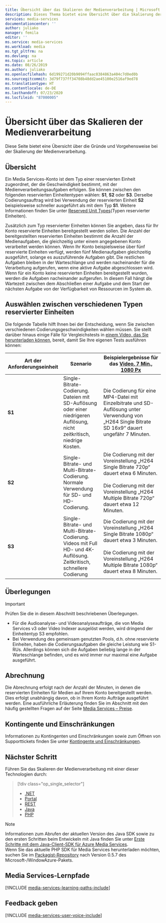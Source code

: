 ```yaml
---
title: Übersicht über das Skalieren der Medienverarbeitung | Microsoft Docs
description: Dieses Thema bietet eine Übersicht über die Skalierung der Medienverarbeitung mithilfe von Azure Media Services.
services: media-services
documentationcenter: ''
author: juliako
manager: femila
editor: ''
ms.service: media-services
ms.workload: media
ms.tgt_pltfrm: na
ms.devlang: na
ms.topic: article
ms.date: 08/26/2019
ms.author: juliako
ms.openlocfilehash: 6d199271d20b9094ffaac0384863a404c7d0ed0b
ms.sourcegitcommit: 3d79f737ff34708b48dd2ae45100e2516af9ed78
ms.translationtype: HT
ms.contentlocale: de-DE
ms.lasthandoff: 07/23/2020
ms.locfileid: "87000005"
---
```

# <a name="scaling-media-processing-overview"></a>Übersicht über das Skalieren der Medienverarbeitung 
Diese Seite bietet eine Übersicht über die Gründe und Vorgehensweise bei der Skalierung der Medienverarbeitung. 

## <a name="overview"></a>Übersicht
Ein Media Services-Konto ist dem Typ einer reservierten Einheit zugeordnet, der die Geschwindigkeit bestimmt, mit der Medienverarbeitungsaufgaben erfolgen. Sie können zwischen den folgenden reservierten Einheitentypen wählen: **S1**, **S2** oder **S3**. Derselbe Codierungsauftrag wird bei Verwendung der reservierten Einheit **S2** beispielsweise schneller ausgeführt als mit dem Typ **S1**. Weitere Informationen finden Sie unter [Reserved Unit Types](https://azure.microsoft.com/blog/high-speed-encoding-with-azure-media-services/)(Typen reservierter Einheiten).

Zusätzlich zum Typ reservierter Einheiten können Sie angeben, dass für Ihr Konto reservierte Einheiten bereitgestellt werden sollen. Die Anzahl der bereitgestellten reservierten Einheiten bestimmt die Anzahl der Medienaufgaben, die gleichzeitig unter einem angegebenen Konto verarbeitet werden können. Wenn Ihr Konto beispielsweise über fünf reservierte Einheiten verfügt, werden fünf Medienaufgaben gleichzeitig ausgeführt, solange es auszuführende Aufgaben gibt. Die restlichen Aufgaben bleiben in der Warteschlange und werden nacheinander für die Verarbeitung aufgerufen, wenn eine aktive Aufgabe abgeschlossen wird. Wenn für ein Konto keine reservierten Einheiten bereitgestellt wurden, werden die Aufgaben nacheinander aufgerufen. In diesem Fall hängt die Wartezeit zwischen dem Abschließen einer Aufgabe und dem Start der nächsten Aufgabe von der Verfügbarkeit von Ressourcen im System ab.

## <a name="choosing-between-different-reserved-unit-types"></a>Auswählen zwischen verschiedenen Typen reservierter Einheiten
Die folgende Tabelle hilft Ihnen bei der Entscheidung, wenn Sie zwischen verschiedenen Codierungsgeschwindigkeiten wählen müssen. Sie stellt darüber hinaus einige Fälle für Vergleichstests in [einem Video, das Sie herunterladen können](https://nimbuspmteam.blob.core.windows.net/asset-46f1f723-5d76-477e-a153-3fd0f9f90f73/SeattlePikePlaceMarket_7min.ts?sv=2015-07-08&sr=c&si=013ab6a6-5ebf-431e-8243-9983a6b5b01c&sig=YCgEB8DxYKK%2B8W9LnBykzm1ZRUTwQAAH9QFUGw%2BIWuc%3D&se=2118-09-21T19%3A28%3A57Z), bereit, damit Sie Ihre eigenen Tests ausführen können:

|Art der Anforderungseinheit|Szenario|Beispielergebnisse für das [Video, 7 Min., 1080 Px](https://nimbuspmteam.blob.core.windows.net/asset-46f1f723-5d76-477e-a153-3fd0f9f90f73/SeattlePikePlaceMarket_7min.ts?sv=2015-07-08&sr=c&si=013ab6a6-5ebf-431e-8243-9983a6b5b01c&sig=YCgEB8DxYKK%2B8W9LnBykzm1ZRUTwQAAH9QFUGw%2BIWuc%3D&se=2118-09-21T19%3A28%3A57Z)|
|---|---|---|
| **S1**|Single-Bitrate-Codierung. <br/>Dateien mit SD-Auflösung oder einer niedrigeren Auflösung, nicht zeitkritisch, niedrige Kosten.|Die Codierung für eine MP4-Datei mit Einzelbitrate und SD-Auflösung unter Verwendung von „H264 Single Bitrate SD 16x9“ dauert ungefähr 7 Minuten.|
| **S2**|Single-Bitrate- und Multi-Bitrate-Codierung.<br/>Normale Verwendung für SD- und HD-Codierung.|Die Codierung mit der Voreinstellung „H264 Single Bitrate 720p“ dauert etwa 6 Minuten.<br/><br/>Die Codierung mit der Voreinstellung „H264 Multiple Bitrate 720p“ dauert etwa 12 Minuten.|
| **S3**|Single-Bitrate- und Multi-Bitrate-Codierung.<br/>Videos mit Full HD- und 4K-Auflösung. Zeitkritisch, schnellere Codierung|Die Codierung mit der Voreinstellung „H264 Single Bitrate 1080p“ dauert etwa 3 Minuten.<br/><br/>Die Codierung mit der Voreinstellung „H264 Multiple Bitrate 1080p“ dauert etwa 8 Minuten.|

## <a name="considerations"></a>Überlegungen
> [!IMPORTANT]
> Prüfen Sie die in diesem Abschnitt beschriebenen Überlegungen.  
> 
> 

* Für die Audioanalyse- und Videoanalyseaufträge, die von Media Services v3 oder Video Indexer ausgelöst werden, wird dringend der Einheitentyp S3 empfohlen.
* Bei Verwendung des gemeinsam genutzten Pools, d.h. ohne reservierte Einheiten, haben die Codierungsaufgaben die gleiche Leistung wie S1-RUs. Allerdings können sich die Aufgaben beliebig lange in der Warteschlange befinden, und es wird immer nur maximal eine Aufgabe ausgeführt.

## <a name="billing"></a>Abrechnung

Die Abrechnung erfolgt nach der Anzahl der Minuten, in denen die reservierten Einheiten für Medien auf Ihrem Konto bereitgestellt werden. Dies erfolgt unabhängig davon, ob in Ihrem Konto Aufträge ausgeführt werden. Eine ausführliche Erläuterung finden Sie im Abschnitt mit den häufig gestellten Fragen auf der Seite [Media Services – Preise](https://azure.microsoft.com/pricing/details/media-services/).   

## <a name="quotas-and-limitations"></a>Kontingente und Einschränkungen
Informationen zu Kontingenten und Einschränkungen sowie zum Öffnen von Supporttickets finden Sie unter [Kontingente und Einschränkungen](media-services-quotas-and-limitations.md).

## <a name="next-step"></a>Nächster Schritt
Führen Sie das Skalieren der Medienverarbeitung mit einer dieser Technologien durch: 

> [!div class="op_single_selector"]
> * [.NET](media-services-dotnet-encoding-units.md)
> * [Portal](media-services-portal-scale-media-processing.md)
> * [REST](/rest/api/media/operations/encodingreservedunittype)
> * [Java](https://github.com/southworkscom/azure-sdk-for-media-services-java-samples)
> * [PHP](https://github.com/Azure/azure-sdk-for-php/tree/master/examples/MediaServices)
> 

> [!NOTE]
> Informationen zum Abrufen der aktuellen Version des Java SDK sowie zu den ersten Schritten beim Entwickeln mit Java finden Sie unter [Erste Schritte mit dem Java-Client-SDK für Azure Media Services](./media-services-java-how-to-use.md). <br/>
> Wenn Sie das aktuelle PHP SDK für Media Services herunterladen möchten, suchen Sie im [Packagist-Repository](https://packagist.org/packages/microsoft/windowsazure#v0.5.7) nach Version 0.5.7 des Microsoft-/WindowAzure-Pakets.  

## <a name="media-services-learning-paths"></a>Media Services-Lernpfade
[!INCLUDE [media-services-learning-paths-include](../../../includes/media-services-learning-paths-include.md)]

## <a name="provide-feedback"></a>Feedback geben
[!INCLUDE [media-services-user-voice-include](../../../includes/media-services-user-voice-include.md)]
